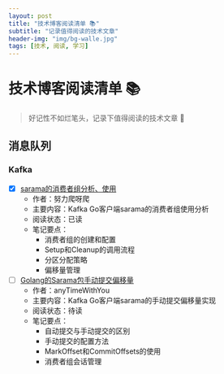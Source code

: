 ```yaml
---
layout: post
title: "技术博客阅读清单 📚"
subtitle: "记录值得阅读的技术文章"
header-img: "img/bg-walle.jpg"
tags: [技术, 阅读, 学习]
---
```


# 技术博客阅读清单 📚

> 好记性不如烂笔头，记录下值得阅读的技术文章 📝

## 消息队列

### Kafka
- [x] [sarama的消费者组分析、使用](https://www.cnblogs.com/payapa/p/15401357.html)
  - 作者：努力爬呀爬
  - 主要内容：Kafka Go客户端sarama的消费者组使用分析
  - 阅读状态：已读
  - 笔记要点：
    - 消费者组的创建和配置
    - Setup和Cleanup的调用流程
    - 分区分配策略
    - 偏移量管理
- [ ] [Golang的Sarama包手动提交偏移量](https://blog.csdn.net/weixin_43566459/article/details/131782733)
  - 作者：anyTimeWithYou
  - 主要内容：Kafka Go客户端sarama的手动提交偏移量实现
  - 阅读状态：待读
  - 笔记要点：
    - 自动提交与手动提交的区别
    - 手动提交的配置方法
    - MarkOffset和CommitOffsets的使用
    - 消费者组会话管理